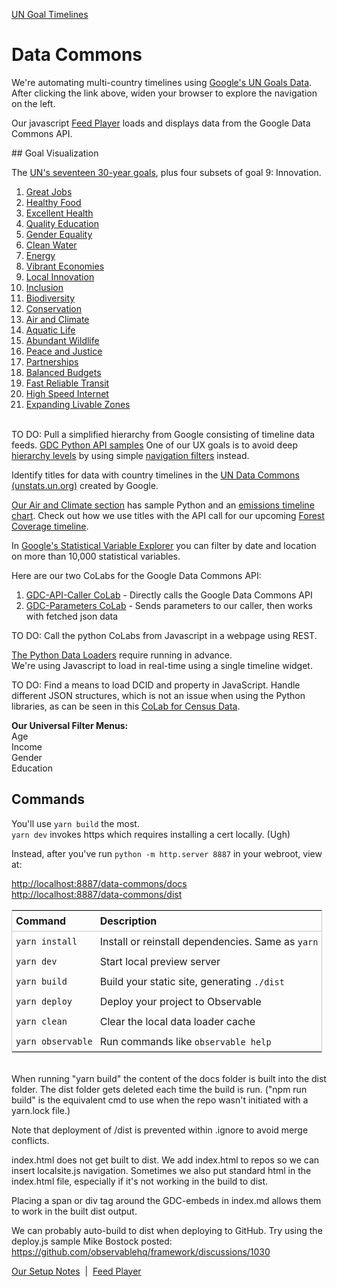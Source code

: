 [UN Goal Timelines](../)
# Data Commons

We're automating multi-country timelines using [Google's UN Goals Data](https://datacommons.org/tools/statvar#s=dc%2Fs%2FUnitedNationsUn&d=dc%2Fd%2FUnitedNationsUn_SdgIndicatorsDatabase).  
After clicking the link above, widen your browser to explore the navigation on the left.

Our javascript [Feed Player](/feed/view/#feed=gdc) loads and displays data from the Google Data Commons API.

<span class="floatright">
## Goal Visualization

The [UN's seventeen 30-year goals](/data-pipeline/international/), plus four subsets of goal 9: Innovation.

1. [Great Jobs](jobs)
2. [Healthy Food](food)
3. [Excellent Health](health)
4. [Quality Education](education)
5. [Gender Equality](women)
6. [Clean Water](water)
7. [Energy](energy)
8. [Vibrant Economies](economy)
9. [Local Innovation](innovation)
10. [Inclusion](inclusion)
11. [Biodiversity](biodiversity)
12. [Conservation](conservation)
13. [Air and Climate](air)
14. [Aquatic Life](aquatic)
15. [Abundant Wildlife](wildlife)
16. [Peace and Justice](peace)
17. [Partnerships](partners)
18. [Balanced Budgets](balanced)
19. [Fast Reliable Transit](transit)
20. [High Speed Internet](internet)
21. [Expanding Livable Zones](space)
<br><br>
</span>

TO DO: Pull a simplified hierarchy from Google consisting of timeline data feeds. [GDC Python API samples](https://docs.datacommons.org/tutorials/)
One of our UX goals is to avoid deep [hierarchy levels](https://datacommons.org/tools/statvar#s=dc%2Fs%2FUnitedNationsUn&d=dc%2Fd%2FUnitedNationsUn_SdgIndicatorsDatabase&sv=sdg%2FSI_POV_EMP1.AGE--Y15T24) by using simple [navigation filters](#geoview=countries) instead.

Identify titles for data with country timelines in the [UN Data Commons (unstats.un.org)](https://unstats.un.org/UNSDWebsite/undatacommons/sdgs) created by Google.

[Our Air and Climate section](air) has sample Python and an [emissions timeline chart](/data-commons/dist/air/emissions/emission.html).
Check out how we use titles with the API call for our upcoming [Forest Coverage timeline](conservation).

In [Google's Statistical Variable Explorer](https://datacommons.org/tools/statvar) you can filter by date and location on more than 10,000 statistical variables.


Here are our two CoLabs for the Google Data Commons API:
1. [GDC-API-Caller CoLab](https://colab.research.google.com/drive/1phXc8z9IwmG9w83JTU4pXRv6XAV9a8BB?usp=sharing) - Directly calls the Google Data Commons API<!--Anna-->  
2. [GDC-Parameters CoLab](https://colab.research.google.com/drive/1mZC2Pn4oKau9Sz1Q16_qnOK7Tai09uEo?usp=sharing) - Sends parameters to our caller, then works with fetched json data<!--Paul-->

<!--
Copy the GDC-Parameters CoLab and rename it in your goal folder: GDC-Parameters-Air, etc.
-->

TO DO: Call the python CoLabs from Javascript in a webpage using REST.


[The Python Data Loaders](https://docs.datacommons.org/tutorials/) require running in advance.  
We're using Javascript to load in real-time using a single timeline widget.

TO DO: Find a means to load DCID and property in JavaScript. Handle different JSON structures, which is not an issue when using the Python libraries, as can be seen in this [CoLab&nbsp;for&nbsp;Census&nbsp;Data](https://colab.research.google.com/github/datacommonsorg/api-python/blob/master/notebooks/analyzing_census_data.ipynb).


**Our Universal Filter Menus:**  
Age  
Income  
Gender  
Education  
<!--
The gender filter options could be:
- Male and Female (two lines)
- Female Only
- Male Only
- Combined (one line)
-->
<style>
table {
    display: block;
    width: 100%;
    width: max-content;
    max-width: 100%;
    overflow: auto;
    border: 1px solid #ccc;
}
table th {
	text-align: left;
	font-size: 16px;
	padding: 6px;
	border-bottom: 1px solid #ccc;
}
table td {
	padding: 6px;
}
</style>

## Commands

You'll use `yarn build` the most.  
`yarn dev` invokes https which requires installing a cert locally. (Ugh)

Instead, after you've run `python -m http.server 8887` in your webroot, view at:

[http://localhost:8887/data-commons/docs](http://localhost:8887/data-commons/docs/)  
[http://localhost:8887/data-commons/dist](http://localhost:8887/data-commons/dist/)


| Command           | Description                                              |
| ----------------- | -------------------------------------------------------- |
| `yarn install`    | Install or reinstall dependencies. Same as `yarn`        |
| `yarn dev`        | Start local preview server                               |
| `yarn build`      | Build your static site, generating `./dist`              |
| `yarn deploy`     | Deploy your project to Observable                        |
| `yarn clean`      | Clear the local data loader cache                        |
| `yarn observable` | Run commands like `observable help`                      |

<br>
When running "yarn build" the content of the docs folder is built into the dist folder.  The dist folder gets deleted each time the build is run. ("npm run build" is the equivalent cmd to use when the repo wasn't initiated with a yarn.lock file.) 

Note that deployment of /dist is prevented within .ignore to avoid merge conflicts.

index.html does not get built to dist. We add index.html to repos so we can insert localsite.js navigation. Sometimes we also put standard html in the index.html file, especially if it's not working in the build to dist.

Placing a span or div tag around the GDC-embeds in index.md allows them to work in the built dist output.

We can probably auto-build to dist when deploying to GitHub.
Try using the deploy.js sample Mike Bostock posted:
https://github.com/observablehq/framework/discussions/1030

[Our Setup Notes](../) &nbsp;|&nbsp; [Feed Player](/feed/view/#feed=gdc)
